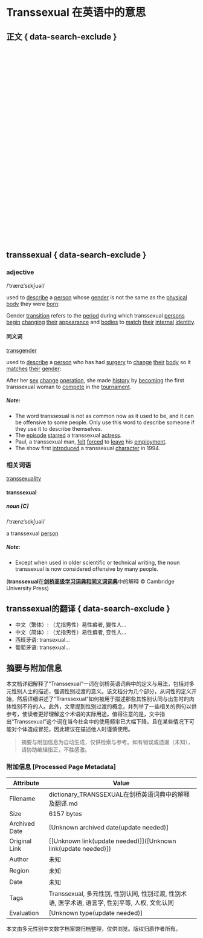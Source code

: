# Transsexual 在英语中的意思

## 正文 { data-search-exclude }


![TRANSSEXUAL](data:image/svg+xml;base64,PD94bWwgdmVyc2lvbj0iMS4wIiBlbmNvZGluZz0iVVRGLTgiPz48c3ZnIHdpZHRoPSI5OTk5OXB4IiBoZWlnaHQ9Ijk5OTk5cHgiIHZpZXdCb3g9IjAgMCA5OTk5OSA5OTk5OSIgdmVyc2lvbj0iMS4xIiB4bWxucz0iaHR0cDovL3d3dy53My5vcmcvMjAwMC9zdmciIHhtbG5zOnhsaW5rPSJodHRwOi8vd3d3LnczLm9yZy8xOTk5L3hsaW5rIj48ZyBzdHJva2U9Im5vbmUiIGZpbGw9Im5vbmUiIGZpbGwtb3BhY2l0eT0iMCI+PHJlY3QgeD0iMCIgeT0iMCIgd2lkdGg9Ijk5OTk5IiBoZWlnaHQ9Ijk5OTk5Ij48L3JlY3Q+IDwvZz4gPC9zdmc+)

## transsexual { data-search-exclude }
### adjective

/ˈtrænzˈsɛkʃuəl/

used to [describe](https://dictionary.cambridge.org/zhs/%E8%AF%8D%E5%85%B8/%E8%8B%B1%E8%AF%AD/describe) a [person](https://dictionary.cambridge.org/zhs/%E8%AF%8D%E5%85%B8/%E8%8B%B1%E8%AF%AD/person) whose [gender](https://dictionary.cambridge.org/zhs/%E8%AF%8D%E5%85%B8/%E8%8B%B1%E8%AF%AD/gender) is not the same as the [physical](https://dictionary.cambridge.org/zhs/%E8%AF%8D%E5%85%B8/%E8%8B%B1%E8%AF%AD/physical) [body](https://dictionary.cambridge.org/zhs/%E8%AF%8D%E5%85%B8/%E8%8B%B1%E8%AF%AD/body) they were [born](https://dictionary.cambridge.org/zhs/%E8%AF%8D%E5%85%B8/%E8%8B%B1%E8%AF%AD/born):

Gender [transition](https://dictionary.cambridge.org/zhs/%E8%AF%8D%E5%85%B8/%E8%8B%B1%E8%AF%AD/transition) refers to the [period](https://dictionary.cambridge.org/zhs/%E8%AF%8D%E5%85%B8/%E8%8B%B1%E8%AF%AD/period) during which transsexual [persons](https://dictionary.cambridge.org/zhs/%E8%AF%8D%E5%85%B8/%E8%8B%B1%E8%AF%AD/person) [begin](https://dictionary.cambridge.org/zhs/%E8%AF%8D%E5%85%B8/%E8%8B%B1%E8%AF%AD/begin) [changing](https://dictionary.cambridge.org/zhs/%E8%AF%8D%E5%85%B8/%E8%8B%B1%E8%AF%AD/changing) [their](https://dictionary.cambridge.org/zhs/%E8%AF%8D%E5%85%B8/%E8%8B%B1%E8%AF%AD/their) [appearance](https://dictionary.cambridge.org/zhs/%E8%AF%8D%E5%85%B8/%E8%8B%B1%E8%AF%AD/appearance) and [bodies](https://dictionary.cambridge.org/zhs/%E8%AF%8D%E5%85%B8/%E8%8B%B1%E8%AF%AD/body) to [match](https://dictionary.cambridge.org/zhs/%E8%AF%8D%E5%85%B8/%E8%8B%B1%E8%AF%AD/match) [their](https://dictionary.cambridge.org/zhs/%E8%AF%8D%E5%85%B8/%E8%8B%B1%E8%AF%AD/their) [internal](https://dictionary.cambridge.org/zhs/%E8%AF%8D%E5%85%B8/%E8%8B%B1%E8%AF%AD/internal) [identity](https://dictionary.cambridge.org/zhs/%E8%AF%8D%E5%85%B8/%E8%8B%B1%E8%AF%AD/identity).

#### 同义词
[transgender](https://dictionary.cambridge.org/zhs/%E8%AF%8D%E5%85%B8/%E8%8B%B1%E8%AF%AD/transgender)

used to [describe](https://dictionary.cambridge.org/zhs/%E8%AF%8D%E5%85%B8/%E8%8B%B1%E8%AF%AD/describe) a [person](https://dictionary.cambridge.org/zhs/%E8%AF%8D%E5%85%B8/%E8%8B%B1%E8%AF%AD/person) who has had [surgery](https://dictionary.cambridge.org/zhs/%E8%AF%8D%E5%85%B8/%E8%8B%B1%E8%AF%AD/surgery) to [change](https://dictionary.cambridge.org/zhs/%E8%AF%8D%E5%85%B8/%E8%8B%B1%E8%AF%AD/change) [their](https://dictionary.cambridge.org/zhs/%E8%AF%8D%E5%85%B8/%E8%8B%B1%E8%AF%AD/their) [body](https://dictionary.cambridge.org/zhs/%E8%AF%8D%E5%85%B8/%E8%8B%B1%E8%AF%AD/body) so it [matches](https://dictionary.cambridge.org/zhs/%E8%AF%8D%E5%85%B8/%E8%8B%B1%E8%AF%AD/match) [their](https://dictionary.cambridge.org/zhs/%E8%AF%8D%E5%85%B8/%E8%8B%B1%E8%AF%AD/their) [gender](https://dictionary.cambridge.org/zhs/%E8%AF%8D%E5%85%B8/%E8%8B%B1%E8%AF%AD/gender):

After her [sex](https://dictionary.cambridge.org/zhs/%E8%AF%8D%E5%85%B8/%E8%8B%B1%E8%AF%AD/sex) [change](https://dictionary.cambridge.org/zhs/%E8%AF%8D%E5%85%B8/%E8%8B%B1%E8%AF%AD/change) [operation](https://dictionary.cambridge.org/zhs/%E8%AF%8D%E5%85%B8/%E8%8B%B1%E8%AF%AD/operation), she made [history](https://dictionary.cambridge.org/zhs/%E8%AF%8D%E5%85%B8/%E8%8B%B1%E8%AF%AD/history) by [becoming](https://dictionary.cambridge.org/zhs/%E8%AF%8D%E5%85%B8/%E8%8B%B1%E8%AF%AD/becoming) the first transsexual woman to [compete](https://dictionary.cambridge.org/zhs/%E8%AF%8D%E5%85%B8/%E8%8B%B1%E8%AF%AD/compete) in the [tournament](https://dictionary.cambridge.org/zhs/%E8%AF%8D%E5%85%B8/%E8%8B%B1%E8%AF%AD/tournament).

##### Note:
- The word transsexual is not as common now as it used to be, and it can be offensive to some people. Only use this word to describe someone if they use it to describe themselves.
- The [episode](https://dictionary.cambridge.org/zhs/%E8%AF%8D%E5%85%B8/%E8%8B%B1%E8%AF%AD/episode) [starred](https://dictionary.cambridge.org/zhs/%E8%AF%8D%E5%85%B8/%E8%8B%B1%E8%AF%AD/starred) a transsexual [actress](https://dictionary.cambridge.org/zhs/%E8%AF%8D%E5%85%B8/%E8%8B%B1%E8%AF%AD/actress).
- Paul, a transsexual man, [felt](https://dictionary.cambridge.org/zhs/%E8%AF%8D%E5%85%B8/%E8%8B%B1%E8%AF%AD/felt) [forced](https://dictionary.cambridge.org/zhs/%E8%AF%8D%E5%85%B8/%E8%8B%B1%E8%AF%AD/forced) to [leave](https://dictionary.cambridge.org/zhs/%E8%AF%8D%E5%85%B8/%E8%8B%B1%E8%AF%AD/leave) his [employment](https://dictionary.cambridge.org/zhs/%E8%AF%8D%E5%85%B8/%E8%8B%B1%E8%AF%AD/employment).
- The show first [introduced](https://dictionary.cambridge.org/zhs/%E8%AF%8D%E5%85%B8/%E8%8B%B1%E8%AF%AD/introduce) a transsexual [character](https://dictionary.cambridge.org/zhs/%E8%AF%8D%E5%85%B8/%E8%8B%B1%E8%AF%AD/character) in 1994.

### 相关词语
[transsexuality](https://dictionary.cambridge.org/zhs/%E8%AF%8D%E5%85%B8/%E8%8B%B1%E8%AF%AD/transsexuality)

#### transsexual
##### noun [C]

/ˈtrænzˈsɛkʃuəl/

a transsexual [person](https://dictionary.cambridge.org/zhs/%E8%AF%8D%E5%85%B8/%E8%8B%B1%E8%AF%AD/person)

##### Note:
- Except when used in older scientific or technical writing, the noun transsexual is now considered offensive by many people.

(**transsexual**在[**剑桥高级学习词典和同义词词典**](https://dictionary.cambridge.org/zhs/%E8%AF%8D%E5%85%B8/%E8%8B%B1%E8%AF%AD/ "剑桥高级学习词典和同义词词典")中的解释 © Cambridge University Press)

## transsexual的翻译 { data-search-exclude }
- 中文（繁体）: （尤指男性）易性癖者, 變性人…
- 中文（简体）: （尤指男性）易性癖者, 变性人…
- 西班牙语: transexual…
- 葡萄牙语: transexual…
<!-- tcd_original_link https://dictionary.cambridge.org/zhs/%E8%AF%8D%E5%85%B8/%E8%8B%B1%E8%AF%AD/transsexual -->


## 摘要与附加信息

<!-- tcd_abstract -->
本文档详细解释了“Transsexual”一词在剑桥英语词典中的定义与用法，包括对多元性别人士的描述，强调性别过渡的意义。该文档分为几个部分，从词性的定义开始，然后详细讲述了“Transsexual”如何被用于描述那些其性别认同与出生时的肉体性别不符的人。此外，文章提到性别过渡的概念，并列举了一些相关的例句以供参考，使读者更好理解这个术语的实际用途。值得注意的是，文中指出“Transsexual”这个词在当今社会中的使用频率已大幅下降，且在某些情况下可能对个体造成冒犯，因此建议在描述他人时谨慎使用。
<!-- tcd_abstract_end -->

> 摘要与附加信息为自动生成，仅供检索与参考。如有错误或遗漏（未知），请协助编辑指正，不胜感激。

### 附加信息 [Processed Page Metadata]

| Attribute       | Value                                  |
|-----------------|----------------------------------------|
| Filename        | dictionary_TRANSSEXUAL在剑桥英语词典中的解释及翻译.md                             |
| Size            | 6157 bytes                           |
| Archived Date   | [Unknown archived date(update needed)]                             |
| Original Link   | [[Unknown link(update needed)]]([Unknown link(update needed)])                       |
| Author          | 未知                               |
| Region          | 未知                               |
| Date            | 未知                                 |
| Tags            | Transsexual, 多元性别, 性别认同, 性别过渡, 性别术语, 医学术语, 语言学, 性别平等, 人权, 文化认同                                 |
| Evaluation            | [Unknown type(update needed)]                                 |
<!-- tcd_table_end -->

本文由多元性别中文数字档案馆归档整理，仅供浏览。版权归原作者所有。
